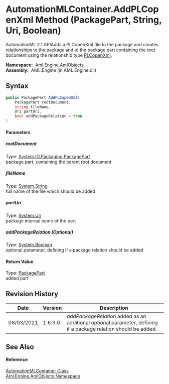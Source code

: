 AutomationMLContainer.AddPLCopenXml Method (PackagePart, String, Uri, Boolean)
==============================================================================
AutomationML 2.1 APIAdds a PLCopenXml file to the package and creates relationships to the package and to the package part containing the root document using the relationship type [PLCopenXml][1].

  **Namespace:**  [Aml.Engine.AmlObjects][2]  
  **Assembly:**  AML.Engine (in AML.Engine.dll)

Syntax
------

```csharp
public PackagePart AddPLCopenXml(
	PackagePart rootDocument,
	string fileName,
	Uri partUri,
	bool addPackageRelation = true
)
```

#### Parameters

##### *rootDocument*
Type: [System.IO.Packaging.PackagePart][3]  
 package part, containing the parent root document

##### *fileName*
Type: [System.String][4]  
 full name of the file which should be added

##### *partUri*
Type: [System.Uri][5]  
 package internal name of the part

##### *addPackageRelation* (Optional)
Type: [System.Boolean][6]  
 optional parameter, defining if a package relation should be added

#### Return Value
Type: [PackagePart][3]  
 added part 

Revision History
----------------

Date       | Version | Description                                                                                                     
---------- | ------- | --------------------------------------------------------------------------------------------------------------- 
08/03/2021 | 1.6.3.0 | *addPackageRelation* added as an additional optional parameter, defining if a package relation should be added. 


See Also
--------

#### Reference
[AutomationMLContainer Class][7]  
[Aml.Engine.AmlObjects Namespace][2]  

[1]: ../AutomationMLContainer_RelationshipType/PLCopenXml.md
[2]: ../README.md
[3]: https://docs.microsoft.com/dotnet/api/system.io.packaging.packagepart
[4]: https://docs.microsoft.com/dotnet/api/system.string
[5]: https://docs.microsoft.com/dotnet/api/system.uri
[6]: https://docs.microsoft.com/dotnet/api/system.boolean
[7]: README.md
[8]: https://www.automationml.org
[9]: ../../icons/logoShade.png